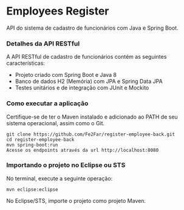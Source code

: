 # Employees Register
API do sistema de cadastro de funcionários com Java e Spring Boot.
### Detalhes da API RESTful
A API RESTful de cadastro de funcionários contém as seguintes características:  
* Projeto criado com Spring Boot e Java 8
* Banco de dados H2 (Memória) com JPA e Spring Data JPA
* Testes unitários e de integração com JUnit e Mockito

### Como executar a aplicação
Certifique-se de ter o Maven instalado e adicionado ao PATH de seu sistema operacional, assim como o Git.
```
git clone https://github.com/Fe2Far/register-employee-back.git
cd register-employee-back
mvn spring-boot:run
Acesse os endpoints através da url http://localhost:8080
```
### Importando o projeto no Eclipse ou STS
No terminal, execute a seguinte operação:
```
mvn eclipse:eclipse
```
No Eclipse/STS, importe o projeto como projeto Maven.